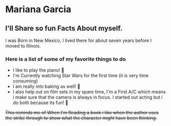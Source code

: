 # Mariana Garcia
## I'll Share so fun Facts About myself.

 I was Born in New Mexico, I lived there for about seven years before I moved to Illinois.

 ### Here is a list of some of my favorite things to do

 - I like to play the piano! :musical_keyboard:
 - I'm Currently watching Star Wars for the first time (it is very time consuming)
 - I am really into baking as well! :cake:
 - I also help out on film sets in my spare time, I'm a First A/C which means i make sure that the camera is always in focus. I started out acting but i do both because its fun! :movie_camera:

 ~~This reminds me of When I'm Reading a book i like when the author uses the strike through to show what the character might have been thinking.~~	

